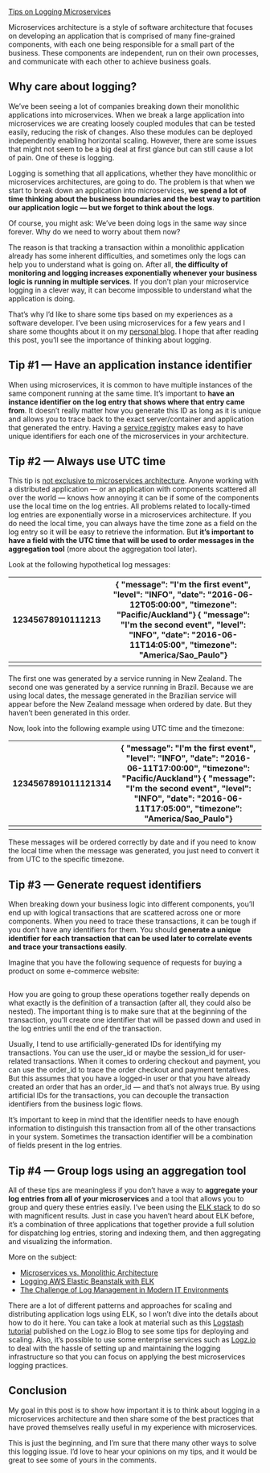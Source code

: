 [Tips on Logging Microservices](https://logz.io/blog/logging-microservices)



Microservices architecture is a style of software architecture that focuses on developing an application that is comprised of many fine-grained components, with each one being responsible for a small part of the business. These components are independent, run on their own processes, and communicate with each other to achieve business goals.

## Why care about logging?

We’ve been seeing a lot of companies breaking down their monolithic applications into microservices. When we break a large application into microservices we are creating loosely coupled modules that can be tested easily, reducing the risk of changes. Also these modules can be deployed independently enabling horizontal scaling. However, there are some issues that might not seem to be a big deal at first glance but can still cause a lot of pain. One of these is logging.

Logging is something that all applications, whether they have monolithic or microservices architectures, are going to do. The problem is that when we start to break down an application into microservices, **we spend a lot of time thinking about the business boundaries and the best way to partition our application logic — but we forget to think about the logs**.

Of course, you might ask: We’ve been doing logs in the same way since forever. Why do we need to worry about them now?

The reason is that tracking a transaction within a monolithic application already has some inherent difficulties, and sometimes only the logs can help you to understand what is going on. After all, **the difficulty of monitoring and logging increases exponentially whenever your business logic is running in multiple services**. If you don’t plan your microservice logging in a clever way, it can become impossible to understand what the application is doing.

That’s why I’d like to share some tips based on my experiences as a software developer. I’ve been using microservices for a few years and I share some thoughts about it on my [personal blog](http://www.lucassaldanha.com/). I hope that after reading this post, you’ll see the importance of thinking about logging.

## Tip #1 — Have an application instance identifier

When using microservices, it is common to have multiple instances of the same component running at the same time. It’s important to **have an instance identifier on the log entry that shows where that entry came from**. It doesn’t really matter how you generate this ID as long as it is unique and allows you to trace back to the exact server/container and application that generated the entry. Having a [service registry](http://microservices.io/patterns/service-registry.html) makes easy to have unique identifiers for each one of the microservices in your architecture.

## Tip #2 — Always use UTC time

This tip is [not exclusive to microservices architecture](http://yellerapp.com/posts/2015-01-12-the-worst-server-setup-you-can-make.html). Anyone working with a distributed application — or an application with components scattered all over the world — knows how annoying it can be if some of the components use the local time on the log entries. All problems related to locally-timed log entries are exponentially worse in a microservices architecture. If you do need the local time, you can always have the time zone as a field on the log entry so it will be easy to retrieve the information. But **it’s important to have a field with the UTC time that will be used to order messages in the aggregation tool** (more about the aggregation tool later).

Look at the following hypothetical log messages:

















| 12345678910111213 | {   "message": "I'm the first event",   "level": "INFO",   "date": "2016-06-12T05:00:00",   "timezone": "Pacific/Auckland"} {   "message": "I'm the second event",   "level": "INFO",   "date": "2016-06-11T14:05:00",   "timezone": "America/Sao_Paulo"} |
| ----------------- | ------------------------------------------------------------ |
|                   |                                                              |

The first one was generated by a service running in New Zealand. The second one was generated by a service running in Brazil. Because we are using local dates, the message generated in the Brazilian service will appear before the New Zealand message when ordered by date. But they haven’t been generated in this order.

Now, look into the following example using UTC time and the timezone:

















| 1234567891011121314 | {   "message": "I'm the first event",   "level": "INFO",   "date": "2016-06-11T17:00:00",   "timezone": "Pacific/Auckland"}  {   "message": "I'm the second event",   "level": "INFO",   "date": "2016-06-11T17:05:00",   "timezone": "America/Sao_Paulo"} |
| ------------------- | ------------------------------------------------------------ |
|                     |                                                              |

These messages will be ordered correctly by date and if you need to know the local time when the message was generated, you just need to convert it from UTC to the specific timezone.

## Tip #3 — Generate request identifiers

When breaking down your business logic into different components, you’ll end up with logical transactions that are scattered across one or more components. When you need to trace these transactions, it can be tough if you don’t have any identifiers for them. You should **generate a unique identifier for each transaction that can be used later to correlate events and trace your transactions easily**.

Imagine that you have the following sequence of requests for buying a product on some e-commerce website:

[![request sequence on e-commerce website](data:image/gif;base64,R0lGODlhAQABAIAAAAAAAP///yH5BAEAAAAALAAAAAABAAEAAAIBRAA7)](https://logz.io/wp-content/uploads/2016/06/request-sequence-on-e-commerce-website.png)

How you are going to group these operations together really depends on what exactly is the definition of a transaction (after all, they could also be nested). The important thing is to make sure that at the beginning of the transaction, you’ll create one identifier that will be passed down and used in the log entries until the end of the transaction.

Usually, I tend to use artificially-generated IDs for identifying my transactions. You can use the user_id or maybe the session_id for user-related transactions. When it comes to ordering checkout and payment, you can use the order_id to trace the order checkout and payment tentatives. But this assumes that you have a logged-in user or that you have already created an order that has an order_id — and that’s not always true. By using artificial IDs for the transactions, you can decouple the transaction identifiers from the business logic flows.

It’s important to keep in mind that the identifier needs to have enough information to distinguish this transaction from all of the other transactions in your system. Sometimes the transaction identifier will be a combination of fields present in the log entries.

## Tip #4 — Group logs using an aggregation tool

All of these tips are meaningless if you don’t have a way to **aggregate your log entries from all of your microservices** and a tool that allows you to group and query these entries easily. I’ve been using the [ELK stack](https://logz.io/learn/complete-guide-elk-stack/) to do so with magnificent results. Just in case you haven’t heard about ELK before, it’s a combination of three applications that together provide a full solution for dispatching log entries, storing and indexing them, and then aggregating and visualizing the information.

More on the subject:

- [Microservices vs. Monolithic Architecture](https://logz.io/blog/microservices-vs-monolithic-architecture/)
- [Logging AWS Elastic Beanstalk with ELK](https://logz.io/blog/logging-aws-elastic-beanstalk-elk-stack/)
- [The Challenge of Log Management in Modern IT Environments](https://logz.io/blog/modern-log-management-challenges/)



There are a lot of different patterns and approaches for scaling and distributing application logs using ELK, so I won’t dive into the details about how to do it here. You can take a look at material such as this [Logstash tutorial](https://logz.io/blog/logstash-tutorial/) published on the Logz.io Blog to see some tips for deploying and scaling. Also, it’s possible to use some enterprise services such as [Logz.io](https://logz.io/) to deal with the hassle of setting up and maintaining the logging infrastructure so that you can focus on applying the best microservices logging practices.

## Conclusion

My goal in this post is to show how important it is to think about logging in a microservices architecture and then share some of the best practices that have proved themselves really useful in my experience with microservices.

This is just the beginning, and I’m sure that there many other ways to solve this logging issue. I’d love to hear your opinions on my tips, and it would be great to see some of yours in the comments.